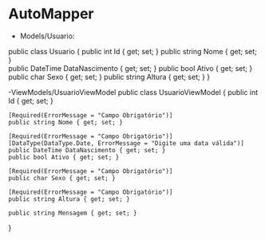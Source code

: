 # AutoMapper

- Models/Usuario:

public class Usuario
{
    public int Id { get; set; }
    public string Nome { get; set; }        
    public DateTime DataNascimento { get; set; }
    public bool Ativo { get; set; } 
    public char Sexo { get; set; }
    public string Altura { get; set; }
}

-ViewModels/UsuarioViewModel
public class UsuarioViewModel
{
    public int Id { get; set; }

    [Required(ErrorMessage = "Campo Obrigatório")] 
    public string Nome { get; set; }        

    [Required(ErrorMessage = "Campo Obrigatório")] 
    [DataType(DataType.Date, ErrorMessage = "Digite uma data válida")]
    public DateTime DataNascimento { get; set; }
    public bool Ativo { get; set; } 

    [Required(ErrorMessage = "Campo Obrigatório")] 
    public char Sexo { get; set; }

    [Required(ErrorMessage = "Campo Obrigatório")] 
    public string Altura { get; set; }

    public string Mensagem { get; set; }
}
